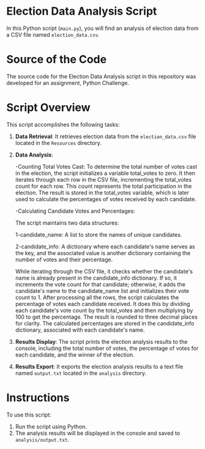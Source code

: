# Election Data Analysis Script

In this Python script (`main.py`), you will find an analysis of election data from a CSV file named `election_data.csv`. 

# Source of the Code

The source code for the Election Data Analysis script in this repository was developed for an assignment, Python Challenge. 

# Script Overview

This script accomplishes the following tasks:

1. **Data Retrieval**: It retrieves election data from the `election_data.csv` file located in the `Resources` directory.

2. **Data Analysis**:

    -Counting Total Votes Cast:
    To determine the total number of votes cast in the election, the script initializes a variable total_votes to zero.
    It then iterates through each row in the CSV file, incrementing the total_votes count for each row. This count represents the total participation in the election.
    The result is stored in the total_votes variable, which is later used to calculate the percentages of votes received by each candidate.

    -Calculating Candidate Votes and Percentages:

    The script maintains two data structures:

      1-candidate_name: A list to store the names of unique candidates.

      2-candidate_info: A dictionary where each candidate's name serves as the key, and the associated value is another dictionary containing the number of votes and their percentage.

    While iterating through the CSV file, it checks whether the candidate's name is already present in the candidate_info dictionary. If so, it increments the vote count for that candidate; otherwise, it adds the candidate's name to the candidate_name list and initializes their vote count to 1.
    After processing all the rows, the script calculates the percentage of votes each candidate received. It does this by dividing each candidate's vote count by the total_votes and then multiplying by 100 to get the percentage. The result is rounded to three decimal places for clarity.
    The calculated percentages are stored in the candidate_info dictionary, associated with each candidate's name.

3. **Results Display**: The script prints the election analysis results to the console, including the total number of votes, the percentage of votes for each candidate, and the winner of the election.

4. **Results Export**: It exports the election analysis results to a text file named `output.txt` located in the `analysis` directory.

# Instructions

To use this script:

1. Run the script using Python.
2. The analysis results will be displayed in the console and saved to `analysis/output.txt`.
